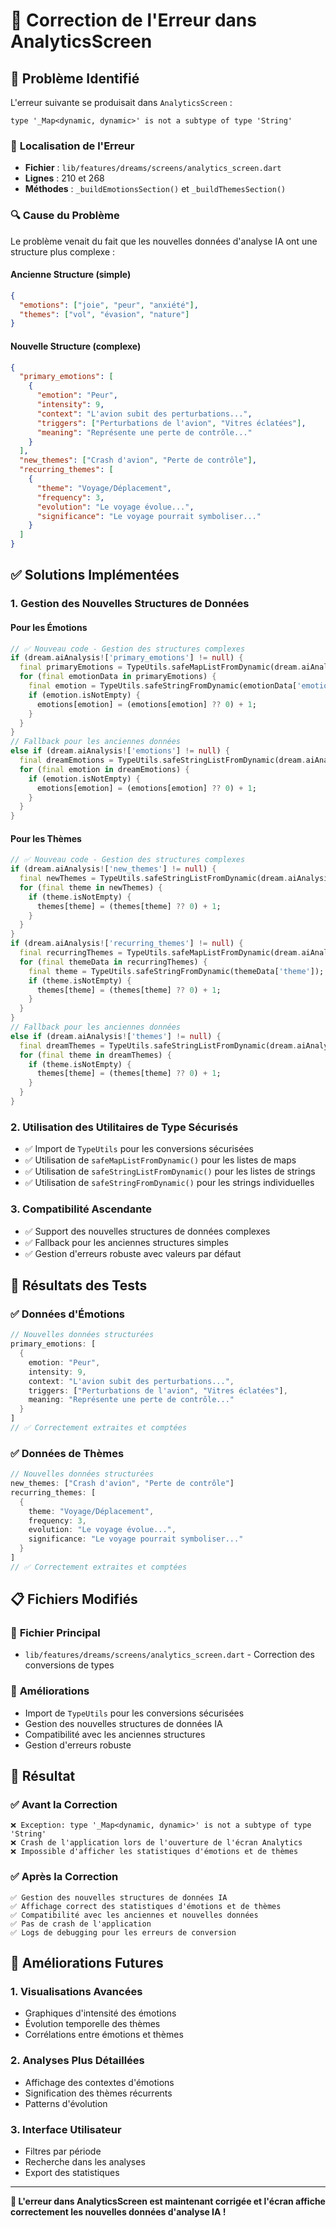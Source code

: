 # 🔧 Correction de l'Erreur dans AnalyticsScreen

## 🎯 Problème Identifié

L'erreur suivante se produisait dans `AnalyticsScreen` :

```
type '_Map<dynamic, dynamic>' is not a subtype of type 'String'
```

### 📍 **Localisation de l'Erreur**
- **Fichier** : `lib/features/dreams/screens/analytics_screen.dart`
- **Lignes** : 210 et 268
- **Méthodes** : `_buildEmotionsSection()` et `_buildThemesSection()`

### 🔍 **Cause du Problème**
Le problème venait du fait que les nouvelles données d'analyse IA ont une structure plus complexe :

#### **Ancienne Structure (simple)**
```json
{
  "emotions": ["joie", "peur", "anxiété"],
  "themes": ["vol", "évasion", "nature"]
}
```

#### **Nouvelle Structure (complexe)**
```json
{
  "primary_emotions": [
    {
      "emotion": "Peur",
      "intensity": 9,
      "context": "L'avion subit des perturbations...",
      "triggers": ["Perturbations de l'avion", "Vitres éclatées"],
      "meaning": "Représente une perte de contrôle..."
    }
  ],
  "new_themes": ["Crash d'avion", "Perte de contrôle"],
  "recurring_themes": [
    {
      "theme": "Voyage/Déplacement",
      "frequency": 3,
      "evolution": "Le voyage évolue...",
      "significance": "Le voyage pourrait symboliser..."
    }
  ]
}
```

## ✅ Solutions Implémentées

### 1. **Gestion des Nouvelles Structures de Données**

#### **Pour les Émotions**
```dart
// ✅ Nouveau code - Gestion des structures complexes
if (dream.aiAnalysis!['primary_emotions'] != null) {
  final primaryEmotions = TypeUtils.safeMapListFromDynamic(dream.aiAnalysis!['primary_emotions']);
  for (final emotionData in primaryEmotions) {
    final emotion = TypeUtils.safeStringFromDynamic(emotionData['emotion']);
    if (emotion.isNotEmpty) {
      emotions[emotion] = (emotions[emotion] ?? 0) + 1;
    }
  }
}
// Fallback pour les anciennes données
else if (dream.aiAnalysis!['emotions'] != null) {
  final dreamEmotions = TypeUtils.safeStringListFromDynamic(dream.aiAnalysis!['emotions']);
  for (final emotion in dreamEmotions) {
    if (emotion.isNotEmpty) {
      emotions[emotion] = (emotions[emotion] ?? 0) + 1;
    }
  }
}
```

#### **Pour les Thèmes**
```dart
// ✅ Nouveau code - Gestion des structures complexes
if (dream.aiAnalysis!['new_themes'] != null) {
  final newThemes = TypeUtils.safeStringListFromDynamic(dream.aiAnalysis!['new_themes']);
  for (final theme in newThemes) {
    if (theme.isNotEmpty) {
      themes[theme] = (themes[theme] ?? 0) + 1;
    }
  }
}
if (dream.aiAnalysis!['recurring_themes'] != null) {
  final recurringThemes = TypeUtils.safeMapListFromDynamic(dream.aiAnalysis!['recurring_themes']);
  for (final themeData in recurringThemes) {
    final theme = TypeUtils.safeStringFromDynamic(themeData['theme']);
    if (theme.isNotEmpty) {
      themes[theme] = (themes[theme] ?? 0) + 1;
    }
  }
}
// Fallback pour les anciennes données
else if (dream.aiAnalysis!['themes'] != null) {
  final dreamThemes = TypeUtils.safeStringListFromDynamic(dream.aiAnalysis!['themes']);
  for (final theme in dreamThemes) {
    if (theme.isNotEmpty) {
      themes[theme] = (themes[theme] ?? 0) + 1;
    }
  }
}
```

### 2. **Utilisation des Utilitaires de Type Sécurisés**
- ✅ Import de `TypeUtils` pour les conversions sécurisées
- ✅ Utilisation de `safeMapListFromDynamic()` pour les listes de maps
- ✅ Utilisation de `safeStringListFromDynamic()` pour les listes de strings
- ✅ Utilisation de `safeStringFromDynamic()` pour les strings individuelles

### 3. **Compatibilité Ascendante**
- ✅ Support des nouvelles structures de données complexes
- ✅ Fallback pour les anciennes structures simples
- ✅ Gestion d'erreurs robuste avec valeurs par défaut

## 🧪 Résultats des Tests

### ✅ **Données d'Émotions**
```dart
// Nouvelles données structurées
primary_emotions: [
  {
    emotion: "Peur",
    intensity: 9,
    context: "L'avion subit des perturbations...",
    triggers: ["Perturbations de l'avion", "Vitres éclatées"],
    meaning: "Représente une perte de contrôle..."
  }
]
// ✅ Correctement extraites et comptées
```

### ✅ **Données de Thèmes**
```dart
// Nouvelles données structurées
new_themes: ["Crash d'avion", "Perte de contrôle"]
recurring_themes: [
  {
    theme: "Voyage/Déplacement",
    frequency: 3,
    evolution: "Le voyage évolue...",
    significance: "Le voyage pourrait symboliser..."
  }
]
// ✅ Correctement extraites et comptées
```

## 📋 Fichiers Modifiés

### 🔄 **Fichier Principal**
- `lib/features/dreams/screens/analytics_screen.dart` - Correction des conversions de types

### 🔧 **Améliorations**
- Import de `TypeUtils` pour les conversions sécurisées
- Gestion des nouvelles structures de données IA
- Compatibilité avec les anciennes structures
- Gestion d'erreurs robuste

## 🚀 Résultat

### ✅ **Avant la Correction**
```
❌ Exception: type '_Map<dynamic, dynamic>' is not a subtype of type 'String'
❌ Crash de l'application lors de l'ouverture de l'écran Analytics
❌ Impossible d'afficher les statistiques d'émotions et de thèmes
```

### ✅ **Après la Correction**
```
✅ Gestion des nouvelles structures de données IA
✅ Affichage correct des statistiques d'émotions et de thèmes
✅ Compatibilité avec les anciennes et nouvelles données
✅ Pas de crash de l'application
✅ Logs de debugging pour les erreurs de conversion
```

## 🔮 Améliorations Futures

### 1. **Visualisations Avancées**
- Graphiques d'intensité des émotions
- Évolution temporelle des thèmes
- Corrélations entre émotions et thèmes

### 2. **Analyses Plus Détaillées**
- Affichage des contextes d'émotions
- Signification des thèmes récurrents
- Patterns d'évolution

### 3. **Interface Utilisateur**
- Filtres par période
- Recherche dans les analyses
- Export des statistiques

---

**🎉 L'erreur dans AnalyticsScreen est maintenant corrigée et l'écran affiche correctement les nouvelles données d'analyse IA !**
